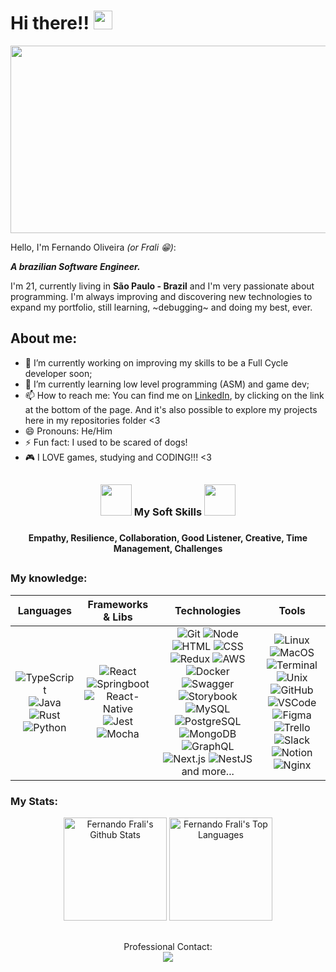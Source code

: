 <h1>
  Hi there!!
  <img src="https://media.giphy.com/media/hvRJCLFzcasrR4ia7z/giphy.gif" width="30px"/>
</h1>

<div align="center">
  <img src="https://media.giphy.com/media/L1R1tvI9svkIWwpVYr/giphy.gif" width="600" height="300"/>
</div>


Hello, I'm Fernando Oliveira *(or Frali 😁)*:

<strong>*A brazilian Software Engineer.*</strong>


I'm 21, currently living in <strong>São Paulo - Brazil</strong> and I'm very passionate about programming. I'm always improving and discovering new technologies to expand my portfolio, still learning, ~debugging~ and doing my best, ever.



## About me:

- 🔭 I’m currently working on improving my skills to be a Full Cycle developer soon;
- 🌱 I’m currently learning low level programming (ASM) and game dev;
- 📫 How to reach me: You can find me on [LinkedIn](https://www.linkedin.com/in/fernandofrali/), by clicking on the link at the bottom of the page. And it's also possible to explore my projects here in my repositories folder <3
- 😄 Pronouns: He/Him
- ⚡ Fun fact: I used to be scared of dogs!
- 🎮 I LOVE games, studying and CODING!!! <3

##

<div>
  <h3 align="center">
	  <img src="https://images-wixmp-ed30a86b8c4ca887773594c2.wixmp.com/f/1cc5e3ff-37e5-4b9c-abf4-92304fafa4c9/dcnriu1-03d4b980-9350-42b7-8d98-07088a92ab3c.gif?token=eyJ0eXAiOiJKV1QiLCJhbGciOiJIUzI1NiJ9.eyJzdWIiOiJ1cm46YXBwOjdlMGQxODg5ODIyNjQzNzNhNWYwZDQxNWVhMGQyNmUwIiwiaXNzIjoidXJuOmFwcDo3ZTBkMTg4OTgyMjY0MzczYTVmMGQ0MTVlYTBkMjZlMCIsIm9iaiI6W1t7InBhdGgiOiJcL2ZcLzFjYzVlM2ZmLTM3ZTUtNGI5Yy1hYmY0LTkyMzA0ZmFmYTRjOVwvZGNucml1MS0wM2Q0Yjk4MC05MzUwLTQyYjctOGQ5OC0wNzA4OGE5MmFiM2MuZ2lmIn1dXSwiYXVkIjpbInVybjpzZXJ2aWNlOmZpbGUuZG93bmxvYWQiXX0.AJlZMRUGu5rPFOJxMaqom0fEvY32rCEaee6UBMn4tk4" width="50px" height="50px">
		 My Soft Skills 
		<img src="https://images-wixmp-ed30a86b8c4ca887773594c2.wixmp.com/f/1cc5e3ff-37e5-4b9c-abf4-92304fafa4c9/dcnriu1-03d4b980-9350-42b7-8d98-07088a92ab3c.gif?token=eyJ0eXAiOiJKV1QiLCJhbGciOiJIUzI1NiJ9.eyJzdWIiOiJ1cm46YXBwOjdlMGQxODg5ODIyNjQzNzNhNWYwZDQxNWVhMGQyNmUwIiwiaXNzIjoidXJuOmFwcDo3ZTBkMTg4OTgyMjY0MzczYTVmMGQ0MTVlYTBkMjZlMCIsIm9iaiI6W1t7InBhdGgiOiJcL2ZcLzFjYzVlM2ZmLTM3ZTUtNGI5Yy1hYmY0LTkyMzA0ZmFmYTRjOVwvZGNucml1MS0wM2Q0Yjk4MC05MzUwLTQyYjctOGQ5OC0wNzA4OGE5MmFiM2MuZ2lmIn1dXSwiYXVkIjpbInVybjpzZXJ2aWNlOmZpbGUuZG93bmxvYWQiXX0.AJlZMRUGu5rPFOJxMaqom0fEvY32rCEaee6UBMn4tk4" width="50px" height="50px">
	<h3>
	<h4 align="center">Empathy, Resilience, Collaboration, Good Listener, Creative, Time Management, Challenges<h4>
</div>

##
    
###  My knowledge:

| Languages  | Frameworks & Libs | Technologies | Tools | 
|---|---|---|---|
|<div align="center"><span>![TypeScript][ts-shield] ![Java][java-shield] ![Rust][rust-shield] ![Python][python-shield]</span></div>|<div align="center"><span>![React][react-shield] ![Springboot][springboot-shield] ![React-Native][native-shield] ![Jest][jest-shield] ![Mocha][mocha-shield]</span></div>|<div align="center"><span>![Git][git-shield] ![Node][node-shield] ![HTML][html-shield] ![CSS][css-shield] ![Redux][redux-shield] ![AWS][aws-shield] ![Docker][docker-shield] ![Swagger][swagger-shield] ![Storybook][storybook-shield] ![MySQL][mysql-shield] ![PostgreSQL][postgres-shield] ![MongoDB][mongodb-shield] ![GraphQL][graphql-shield] ![Next.js][next-shield] ![NestJS][nest-shield] and more...</span></div>|<div align="center"><span>![Linux][linux-shield] ![MacOS][macos-shield] ![Terminal][terminal-shield] ![Unix][unix-shield] ![GitHub][github-shield] ![VSCode][vscode-shield] ![Figma][figma-shield] ![Trello][trello-shield] ![Slack][slack-shield] ![Notion][notion-shield] ![Nginx][nginx-shield]</span></div>|
  </details>

  
### My Stats:

<div align="center">
  <a href="https://github.com/FernandoFrali/github-readme-stats"><img height="165em" alt="Fernando Frali's Github Stats" src="https://github-readme-stats.vercel.app/api?username=FernandoFrali&show_icons=true&count_private=true&theme=react&hide_border=true&bg_color=0D1117" /></a>
  <a href="https://github.com/FernandoFrali/github-readme-stats"><img height="165em" alt="Fernando Frali's Top Languages" src="https://github-readme-stats.vercel.app/api/top-langs/?username=FernandoFrali&langs_count=8&count_private=true&layout=compact&theme=react&hide_border=true&bg_color=0D1117"/>
	</a>
</div>

##

<div align="center">
  Professional Contact:
</div>

<div align="center">
  <a href="https://www.linkedin.com/in/fernandofrali/" alt="Linkedin">
    <img src="https://img.shields.io/badge/LinkedIn-000000?style=for-the-badge&logo=linkedin&logoColor=white"/>
  </a>
</div>

		
[react-shield]: https://img.shields.io/badge/-React-00d1f6?logo=react&logoColor=black
[jest-shield]: https://img.shields.io/badge/-Jest-c73b1c?logo=jest&logoColor=white
[mocha-shield]: https://img.shields.io/badge/-Mocha-8c6548?logo=mocha&logoColor=white
[native-shield]: https://img.shields.io/badge/-React%20Native-00d1f6?logo=react&logoColor=black
[js-shield]: https://img.shields.io/badge/-JavaScript-EFD81E?logo=javascript&logoColor=black
[ts-shield]: https://img.shields.io/badge/-TypeScript-2F74C0?logo=typescript&logoColor=white
[python-shield]: https://img.shields.io/badge/-Python-ffd966?logo=python&logoColor=black
[rust-shield]: https://img.shields.io/badge/-Rust-f44336?logo=rust&logoColor=white
[java-shield]: https://img.shields.io/badge/-Java-000000?logo=openjdk&logoColor=white
[git-shield]: https://img.shields.io/badge/-Git-FC4F28?logo=git&logoColor=white
[node-shield]: https://img.shields.io/badge/-Node-7CB73F?logo=node.js&logoColor=white
[html-shield]: https://img.shields.io/badge/-HTML5-DD4C26?logo=html5&logoColor=white
[css-shield]: https://img.shields.io/badge/-CSS3-0168BA?logo=css3&logoColor=white
[redux-shield]: https://img.shields.io/badge/-Redux-7348B6?logo=redux&logoColor=white
[aws-shield]: https://img.shields.io/badge/-AWS-FF9900?logo=amazon&logoColor=black
[docker-shield]: https://img.shields.io/badge/-Docker-129AD4?logo=docker&logoColor=white
[tailwind-shield]: https://img.shields.io/badge/-TailwindCSS-08B0CF?logo=tailwindcss&logoColor=white
[springboot-shield]: https://img.shields.io/badge/-SpringBoot-66CC99?logo=springboot&logoColor=white
[swagger-shield]: https://img.shields.io/badge/-Swagger-77E44A?logo=swagger&logoColor=white
[storybook-shield]: https://img.shields.io/badge/-Storybook-FF4784?logo=storybook&logoColor=white
[mysql-shield]: https://img.shields.io/badge/-MySQL-E48E00?logo=mysql&logoColor=white
[postgres-shield]: https://img.shields.io/badge/-Postgres-32648D?logo=postgresql&logoColor=white
[mongodb-shield]: https://img.shields.io/badge/-MongoDB-10A54D?logo=mongodb&logoColor=white
[graphql-shield]: https://img.shields.io/badge/-GraphQL-DE33A7?logo=graphql&logoColor=white
[next-shield]: https://img.shields.io/badge/-Next.js-black?logo=next.js&logoColor=white
[nest-shield]: https://img.shields.io/badge/-NestJS-e0244e?logo=nestjs&logoColor=white
[linux-shield]: https://img.shields.io/badge/-Linux-black?logo=linux&logoColor=white
[macos-shield]: https://img.shields.io/badge/-MacOS-black?logo=macos&logoColor=white
[terminal-shield]: https://img.shields.io/badge/-Terminal-black?logo=gnubash&logoColor=white
[unix-shield]: https://img.shields.io/badge/-Unix-black?logo=gnubash&logoColor=white
[github-shield]: https://img.shields.io/badge/-GitHub-black?logo=github&logoColor=white
[vscode-shield]: https://img.shields.io/badge/-VSCode-black?logo=visualstudiocode&logoColor=389BF0
[figma-shield]: https://img.shields.io/badge/-Figma-black?logo=figma&logoColor=white
[trello-shield]: https://img.shields.io/badge/-Trello-black?logo=trello&logoColor=0375B9
[notion-shield]: https://img.shields.io/badge/-Notion-black?logo=notion&logoColor=white
[slack-shield]: https://img.shields.io/badge/-Slack-black?logo=slack&logoColor=48124A
[zoom-shield]: https://img.shields.io/badge/-Zoom-black?logo=zoom&logoColor=4499FF
[nginx-shield]: https://img.shields.io/badge/-Nginx-black?logo=nginx&logoColor=4499FF
